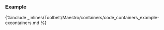 

### Example



{%include _inlines/Toolbelt/Maestro/containers/code_containers_example-cxcontainers.md %}



